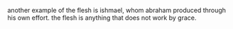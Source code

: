 another example of the flesh is ishmael, whom abraham produced through his own effort.
the flesh is anything that does not work by grace.
